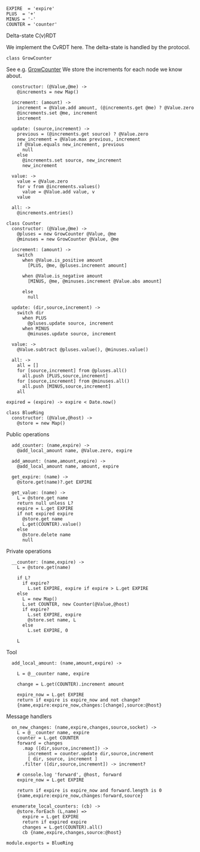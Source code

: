     EXPIRE  = 'expire'
    PLUS  = '+'
    MINUS = '-'
    COUNTER = 'counter'

Delta-state C(v)RDT

We implement the CvRDT here. The delta-state is handled by the protocol.

    class GrowCounter

See e.g. [GrowCounter](https://en.wikipedia.org/wiki/Conflict-free_replicated_data_type#G-Counter_(Grow-only_Counter))
We store the increments for each node we know about.

      constructor: (@Value,@me) ->
        @increments = new Map()

      increment: (amount) ->
        increment = @Value.add amount, (@increments.get @me) ? @Value.zero
        @increments.set @me, increment
        increment

      update: (source,increment) ->
        previous = (@increments.get source) ? @Value.zero
        new_increment = @Value.max previous, increment
        if @Value.equals new_increment, previous
          null
        else
          @increments.set source, new_increment
          new_increment

      value: ->
        value = @Value.zero
        for v from @increments.values()
          value = @Value.add value, v
        value

      all: ->
        @increments.entries()

    class Counter
      constructor: (@Value,@me) ->
        @pluses = new GrowCounter @Value, @me
        @minuses = new GrowCounter @Value, @me

      increment: (amount) ->
        switch
          when @Value.is_positive amount
            [PLUS, @me, @pluses.increment amount]

          when @Value.is_negative amount
            [MINUS, @me, @minuses.increment @Value.abs amount]

          else
            null

      update: (dir,source,increment) ->
        switch dir
          when PLUS
            @pluses.update source, increment
          when MINUS
            @minuses.update source, increment

      value: ->
        @Value.subtract @pluses.value(), @minuses.value()

      all: ->
        all = []
        for [source,increment] from @pluses.all()
          all.push [PLUS,source,increment]
        for [source,increment] from @minuses.all()
          all.push [MINUS,source,increment]
        all

    expired = (expire) -> expire < Date.now()

    class BlueRing
      constructor: (@Value,@host) ->
        @store = new Map()

Public operations

      add_counter: (name,expire) ->
        @add_local_amount name, @Value.zero, expire

      add_amount: (name,amount,expire) ->
        @add_local_amount name, amount, expire

      get_expire: (name) ->
        @store.get(name)?.get EXPIRE

      get_value: (name) ->
        L = @store.get name
        return null unless L?
        expire = L.get EXPIRE
        if not expired expire
          @store.get name
          L.get(COUNTER).value()
        else
          @store.delete name
          null

Private operations

      __counter: (name,expire) ->
        L = @store.get(name)

        if L?
          if expire?
            L.set EXPIRE, expire if expire > L.get EXPIRE
        else
          L = new Map()
          L.set COUNTER, new Counter(@Value,@host)
          if expire?
            L.set EXPIRE, expire
            @store.set name, L
          else
            L.set EXPIRE, 0

        L

Tool

      add_local_amount: (name,amount,expire) ->

        L = @__counter name, expire

        change = L.get(COUNTER).increment amount

        expire_now = L.get EXPIRE
        return if expire is expire_now and not change?
        {name,expire:expire_now,changes:[change],source:@host}

Message handlers

      on_new_changes: (name,expire,changes,source,socket) ->
        L = @__counter name, expire
        counter = L.get COUNTER
        forward = changes
          .map ([dir,source,increment]) ->
            increment = counter.update dir,source,increment
            [ dir, source, increment ]
          .filter ([dir,source,increment]) -> increment?

        # console.log 'forward', @host, forward
        expire_now = L.get EXPIRE

        return if expire is expire_now and forward.length is 0
        {name,expire:expire_now,changes:forward,source}

      enumerate_local_counters: (cb) ->
        @store.forEach (L,name) =>
          expire = L.get EXPIRE
          return if expired expire
          changes = L.get(COUNTER).all()
          cb {name,expire,changes,source:@host}

    module.exports = BlueRing
